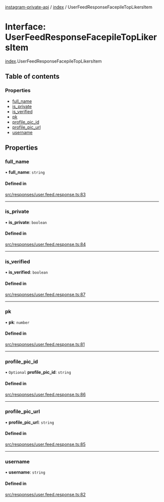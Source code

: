 [instagram-private-api](../../README.md) / [index](../../modules/index.md) / UserFeedResponseFacepileTopLikersItem

# Interface: UserFeedResponseFacepileTopLikersItem

[index](../../modules/index.md).UserFeedResponseFacepileTopLikersItem

## Table of contents

### Properties

- [full\_name](UserFeedResponseFacepileTopLikersItem.md#full_name)
- [is\_private](UserFeedResponseFacepileTopLikersItem.md#is_private)
- [is\_verified](UserFeedResponseFacepileTopLikersItem.md#is_verified)
- [pk](UserFeedResponseFacepileTopLikersItem.md#pk)
- [profile\_pic\_id](UserFeedResponseFacepileTopLikersItem.md#profile_pic_id)
- [profile\_pic\_url](UserFeedResponseFacepileTopLikersItem.md#profile_pic_url)
- [username](UserFeedResponseFacepileTopLikersItem.md#username)

## Properties

### full\_name

• **full\_name**: `string`

#### Defined in

[src/responses/user.feed.response.ts:83](https://github.com/Nerixyz/instagram-private-api/blob/0e0721c/src/responses/user.feed.response.ts#L83)

___

### is\_private

• **is\_private**: `boolean`

#### Defined in

[src/responses/user.feed.response.ts:84](https://github.com/Nerixyz/instagram-private-api/blob/0e0721c/src/responses/user.feed.response.ts#L84)

___

### is\_verified

• **is\_verified**: `boolean`

#### Defined in

[src/responses/user.feed.response.ts:87](https://github.com/Nerixyz/instagram-private-api/blob/0e0721c/src/responses/user.feed.response.ts#L87)

___

### pk

• **pk**: `number`

#### Defined in

[src/responses/user.feed.response.ts:81](https://github.com/Nerixyz/instagram-private-api/blob/0e0721c/src/responses/user.feed.response.ts#L81)

___

### profile\_pic\_id

• `Optional` **profile\_pic\_id**: `string`

#### Defined in

[src/responses/user.feed.response.ts:86](https://github.com/Nerixyz/instagram-private-api/blob/0e0721c/src/responses/user.feed.response.ts#L86)

___

### profile\_pic\_url

• **profile\_pic\_url**: `string`

#### Defined in

[src/responses/user.feed.response.ts:85](https://github.com/Nerixyz/instagram-private-api/blob/0e0721c/src/responses/user.feed.response.ts#L85)

___

### username

• **username**: `string`

#### Defined in

[src/responses/user.feed.response.ts:82](https://github.com/Nerixyz/instagram-private-api/blob/0e0721c/src/responses/user.feed.response.ts#L82)
